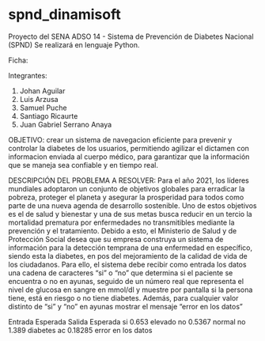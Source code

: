# spnd_dinamisoft
Proyecto del SENA ADSO 14 - Sistema de Prevención de Diabetes Nacional (SPND)
Se realizará en lenguaje Python.

Ficha: 

Integrantes:

1. Johan Aguilar
2. Luis Arzusa
3. Samuel Puche
4. Santiago Ricaurte
5. Juan Gabriel Serrano Anaya

OBJETIVO:
crear un sistema de navegacion eficiente para prevenir y controlar la diabetes de los usuarios, permitiendo agilizar el dictamen con informacion enviada al cuerpo médico, para garantizar que la información que se maneja sea confiable y en tiempo real.

DESCRIPCIÓN DEL PROBLEMA A RESOLVER:
Para el año 2021, los líderes mundiales adoptaron un conjunto de objetivos globales para erradicar la pobreza, proteger el planeta y asegurar la prosperidad para todos como parte de una nueva agenda de desarrollo sostenible. Uno de estos objetivos es el de salud y bienestar y una de sus metas busca reducir en un tercio la mortalidad prematura por enfermedades no transmitibles mediante la prevención y el tratamiento.
Debido a esto, el Ministerio de Salud y de Protección Social desea que su empresa construya un sistema de información para la detección temprana de una enfermedad en específico, siendo esta la diabetes, en pos del mejoramiento de la calidad de vida de los ciudadanos.
Para ello, el sistema debe recibir como entrada los datos una cadena de caracteres “si” o “no” que determina si el paciente se encuentra o no en ayunas, seguido de un número real que representa el nivel de glucosa en sangre en mmol/dl y muestre por pantalla si la persona tiene, está en riesgo o no tiene diabetes. 
Además, para cualquier valor distinto de “si” y “no” en ayunas mostrar el mensaje “error en los datos”

Entrada Esperada        Salida Esperada
si    0.653              elevado
no    0.5367             normal
no    1.389              diabetes
ac    0.18285            error en los datos
